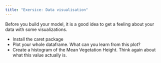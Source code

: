 ```yaml
---
title: "Exersice: Data visualisation"
--- 
```


Before you build your model, it is a good idea to get a feeling about your data with some visualizations.

* Install the caret package
* Plot your whole dataframe. What can you learn from this plot?
* Create a histogram of the Mean Vegetation Height. Think again about what this value actually is.

